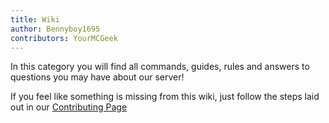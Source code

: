 ```yaml
---
title: Wiki
author: Bennyboy1695
contributors: YourMCGeek
---
```


In this category you will find all commands, guides, rules and answers to questions you may have about our server!

If you feel like something is missing from this wiki, just follow the steps laid out in our [Contributing Page](./contributing.md)
